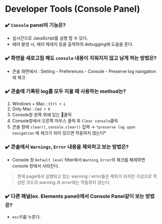# Developer Tools (Console Panel)

### ✔️ `Console` panel의 기능은?
- 실시간으로 JavaScript를 실행 할 수 있다.
- 에러 발생 시, 에러 메세지 등을 출력하여 debugging에 도움을 준다.

### ✔️ 화면을 새로고침 해도 `console` 내용이 지워지지 않고 남게 하는 방법은?
- 콘솔 화면에서 : Setting - Preferences - Console - Preserve log navigation에 체크

### ✔️ 콘솔에 기록된 log를 모두 지울 때 사용하는 method는?
1. Windows + Mac : `Ctrl + L`
2. Only Mac : `Cmd + K`
3. Console창 왼쪽 위에 있는 🚫클릭
4. Console창에서 오른쪽 마우스 클릭 후 `Clear console`클릭
5. 콘솔 창에 `clear()`, `console.clear()` 입력 
    → `*preserve log upon navigation` 에 체크가 되어 있으면 작동하지 않는다*

### ✔️ 콘솔에서 `Warnings`, `Error` 내용을 제외하고 보는 방법은?
- Console 창 `Default level` filter에서 `Warning`, `Error`의 체크를 해제하면 console 창에서 사라진다.
> 현재 page에서 실행되고 있는 warning / error들은 제외가 되지만 가상으로 작성된 코드의 warning 과 error에는 작동하지 않는다.

### ✔️ 다른 패널(ex. Elements panel)에서 Console Panel같이 보는 방법은?
- `esc`키를 누른다. 